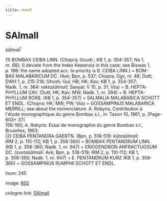 ```yaml
---
title: शाल्मली
---
```


# SAlmalI

<i>śālmalī̆</i>  <div n="P" />(1) <bot>BOMBAX CEIBA LINN.</bot> (Chopra; Goudr.; KB 1, p. 354-357; Na 1, <div n="lb" />nr. 66); (<bot>I</bot> deviate from the Index Kewensis in this case; see Biswas 1, <div n="lb" />p. 186: the name adopted acc. to priority is <bot>B. CEIBA LINN.</bot>) = <bot>BOM- <div n="lb" />BAX MALABARICUM DC.</bot> (Avk; Bpn, p. 537; Chopra; Dgv, nr. 48; Dutt; <div n="lb" />DWH 1, p. 215-218; Ghosh; Gul; HB; HK; Kav; KB 1, p. 354-357; <div n="lb" />Nadk. 1, nr. 364: <i>raktaśālmalī;</i> Sanyal; V 10, p. 31; Vśs) = <bot>B. HEPTA- <div n="lb" />PHYLLUM CAV.</bot> (Dutt; HK; Kav; MW; Nadk. 1, nr. 364) = <bot>B. HEPTA- <div n="lb" />PHYLLUM ROXB.</bot> (KB 1, p. 354-357) = <bot>SALMALIA MALABARICA SCHOTT <div n="lb" />ET ENDL.</bot> (Chopra; HK; MW; PW; Vśs) = <bot>GOSSAMPINUS MALABARICA <div n="lb" />MERRILL</bot>; see about the nomenclature: <bot>A.</bot> Robyns, Contribution à <div n="lb" />l'étude monographique du genre Bombax s.l., in: Taxon 10, 1961, p. [Page-603+ 37] <div n="lb" />156-160; <bot>A.</bot> Robyns: Essai de monographie du genre Bombax s.l., <div n="lb" />Bruxelles, 1963; <div n="P" />(2) <bot>CEIBA PENTANDRA GAERTN.</bot> (Bpn, p. 518-519: <i>kūṭaśālmali;</i> <div n="lb" />IRM 2, p. 110-112; KB 1, p. 358-360) = <bot>BOMBAX PENTANDRUM LINN.</bot> <div n="lb" />(KB 1, p. 358-360; Nadk. 1, nr. 947) = <bot>ERIODENDRON ANFRACTUOSUM <div n="lb" />DC.</bot> (<i>śvetaśālmalī:</i> Avk; Bpn, p. 518-519; IRM 2, p. 110-112; KB 1, <div n="lb" />p. 358-360; Nadk. 1, nr. 947) = <bot>E. PENTANDRUM KURZ</bot> (KB 1, p. 358- <div n="lb" />360) = <bot>GOSSAMPINUS RUMPHII SCHOTT ET ENDL.</bot>

lnum: 245

image: [602](https://www.sanskrit-lexicon.uni-koeln.de/scans/csl-apidev/servepdf.php?dict=snp&page=602)

cologne link: [SAlmalI](https://sanskrit-lexicon.uni-koeln.de/scans/csl-apidev/getword.php?dict=snp&key=SAlmalI)

